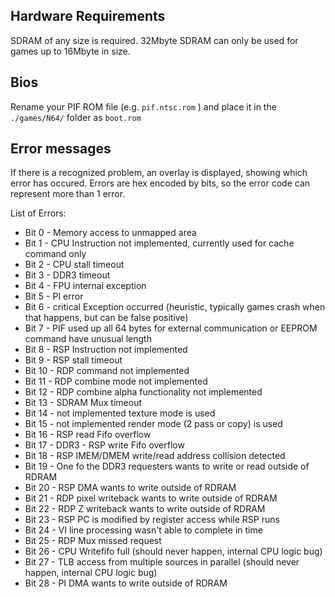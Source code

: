 
## Hardware Requirements
SDRAM of any size is required.
32Mbyte SDRAM can only be used for games up to 16Mbyte in size.

## Bios
Rename your PIF ROM file (e.g. `pif.ntsc.rom` ) and place it in the `./games/N64/` folder as `boot.rom`

## Error messages

If there is a recognized problem, an overlay is displayed, showing which error has occured.
Errors are hex encoded by bits, so the error code can represent more than 1 error.

List of Errors:
- Bit 0 - Memory access to unmapped area
- Bit 1 - CPU Instruction not implemented, currently used for cache command only
- Bit 2 - CPU stall timeout
- Bit 3 - DDR3 timeout    
- Bit 4 - FPU internal exception    
- Bit 5 - PI error
- Bit 6 - critical Exception occurred (heuristic, typically games crash when that happens, but can be false positive)
- Bit 7 - PIF used up all 64 bytes for external communication or EEPROM command have unusual length
- Bit 8 - RSP Instruction not implemented
- Bit 9 - RSP stall timeout
- Bit 10 - RDP command not implemented
- Bit 11 - RDP combine mode not implemented
- Bit 12 - RDP combine alpha functionality not implemented
- Bit 13 - SDRAM Mux timeout
- Bit 14 - not implemented texture mode is used
- Bit 15 - not implemented render mode (2 pass or copy) is used
- Bit 16 - RSP read Fifo overflow
- Bit 17 - DDR3 - RSP write Fifo overflow
- Bit 18 - RSP IMEM/DMEM write/read address collision detected
- Bit 19 - One fo the DDR3 requesters wants to write or read outside of RDRAM 
- Bit 20 - RSP DMA wants to write outside of RDRAM 
- Bit 21 - RDP pixel writeback wants to write outside of RDRAM
- Bit 22 - RDP Z writeback wants to write outside of RDRAM
- Bit 23 - RSP PC is modified by register access while RSP runs
- Bit 24 - VI line processing wasn't able to complete in time
- Bit 25 - RDP Mux missed request
- Bit 26 - CPU Writefifo full (should never happen, internal CPU logic bug)
- Bit 27 - TLB access from multiple sources in parallel (should never happen, internal CPU logic bug)
- Bit 28 - PI DMA wants to write outside of RDRAM